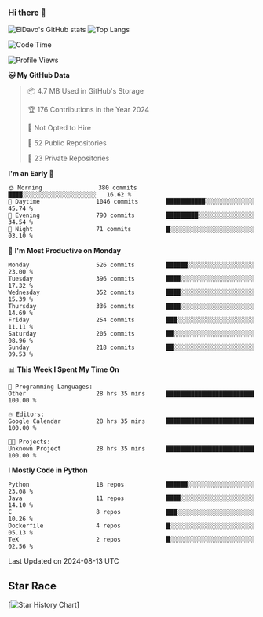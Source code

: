 ### Hi there 👋
![ElDavo's GitHub stats](https://github-readme-stats.vercel.app/api?username=ElDavoo&show_icons=true&theme=chartreuse-dark)
![Top Langs](https://github-readme-stats.vercel.app/api/top-langs/?username=ElDavoo&theme=chartreuse-dark&layout=compact)

<!--START_SECTION:waka-->
![Code Time](http://img.shields.io/badge/Code%20Time-1%2C726%20hrs%2012%20mins-blue)

![Profile Views](http://img.shields.io/badge/Profile%20Views-3-blue)

**🐱 My GitHub Data** 

> 📦 4.7 MB Used in GitHub's Storage 
 > 
> 🏆 176 Contributions in the Year 2024
 > 
> 🚫 Not Opted to Hire
 > 
> 📜 52 Public Repositories 
 > 
> 🔑 23 Private Repositories 
 > 
**I'm an Early 🐤** 

```text
🌞 Morning                380 commits         ████░░░░░░░░░░░░░░░░░░░░░   16.62 % 
🌆 Daytime                1046 commits        ███████████░░░░░░░░░░░░░░   45.74 % 
🌃 Evening                790 commits         █████████░░░░░░░░░░░░░░░░   34.54 % 
🌙 Night                  71 commits          █░░░░░░░░░░░░░░░░░░░░░░░░   03.10 % 
```
📅 **I'm Most Productive on Monday** 

```text
Monday                   526 commits         ██████░░░░░░░░░░░░░░░░░░░   23.00 % 
Tuesday                  396 commits         ████░░░░░░░░░░░░░░░░░░░░░   17.32 % 
Wednesday                352 commits         ████░░░░░░░░░░░░░░░░░░░░░   15.39 % 
Thursday                 336 commits         ████░░░░░░░░░░░░░░░░░░░░░   14.69 % 
Friday                   254 commits         ███░░░░░░░░░░░░░░░░░░░░░░   11.11 % 
Saturday                 205 commits         ██░░░░░░░░░░░░░░░░░░░░░░░   08.96 % 
Sunday                   218 commits         ██░░░░░░░░░░░░░░░░░░░░░░░   09.53 % 
```


📊 **This Week I Spent My Time On** 

```text
💬 Programming Languages: 
Other                    28 hrs 35 mins      █████████████████████████   100.00 % 

🔥 Editors: 
Google Calendar          28 hrs 35 mins      █████████████████████████   100.00 % 

🐱‍💻 Projects: 
Unknown Project          28 hrs 35 mins      █████████████████████████   100.00 % 
```

**I Mostly Code in Python** 

```text
Python                   18 repos            ██████░░░░░░░░░░░░░░░░░░░   23.08 % 
Java                     11 repos            ████░░░░░░░░░░░░░░░░░░░░░   14.10 % 
C                        8 repos             ███░░░░░░░░░░░░░░░░░░░░░░   10.26 % 
Dockerfile               4 repos             █░░░░░░░░░░░░░░░░░░░░░░░░   05.13 % 
TeX                      2 repos             █░░░░░░░░░░░░░░░░░░░░░░░░   02.56 % 
```




 Last Updated on 2024-08-13 UTC
<!--END_SECTION:waka-->

## Star Race

[![Star History Chart](https://api.star-history.com/svg?repos=ElDavoo/WhatsApp-Crypt14-Crypt15-Decrypter,ElDavoo/TuringOS,EliteAndroidApps/WhatsApp-Crypt12-Decrypter,KnugiHK/Whatsapp-Chat-Exporter&type=Date)]
